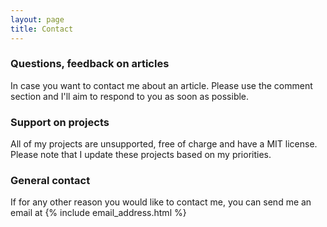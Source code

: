 ```yaml
---
layout: page
title: Contact
---
```


### Questions, feedback on articles ###
In case you want to contact me about an article. Please use the comment section and I'll aim to respond to you as soon as possible.

### Support on projects ###
All of my projects are unsupported, free of charge and have a MIT license. Please note that I update these projects based on my priorities.

### General contact ###
If for any other reason you would like to contact me, you can send me an email at
{% include email_address.html %}